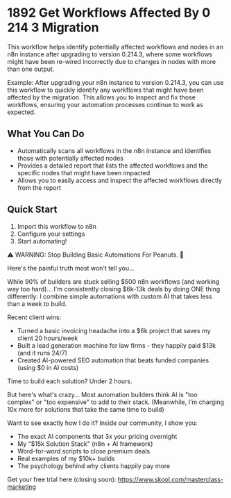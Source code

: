 # 1892 Get Workflows Affected By 0 214 3 Migration

This workflow helps identify potentially affected workflows and nodes in an n8n instance after upgrading to version 0.214.3, where some workflows might have been re-wired incorrectly due to changes in nodes with more than one output.

Example: After upgrading your n8n instance to version 0.214.3, you can use this workflow to quickly identify any workflows that might have been affected by the migration. This allows you to inspect and fix those workflows, ensuring your automation processes continue to work as expected.

## What You Can Do
- Automatically scans all workflows in the n8n instance and identifies those with potentially affected nodes
- Provides a detailed report that lists the affected workflows and the specific nodes that might have been impacted
- Allows you to easily access and inspect the affected workflows directly from the report

## Quick Start
1. Import this workflow to n8n
2. Configure your settings
3. Start automating!

⚠️ WARNING: Stop Building Basic Automations For Peanuts. 🚫

Here's the painful truth most won't tell you...

While 90% of builders are stuck selling $500 n8n workflows (and working way too hard)...
I'm consistently closing $6k-13k deals by doing ONE thing differently:
I combine simple automations with custom AI that takes less than a week to build.

Recent client wins:
* Turned a basic invoicing headache into a $6k project that saves my client 20 hours/week
* Built a lead generation machine for law firms - they happily paid $13k (and it runs 24/7)
* Created AI-powered SEO automation that beats funded companies (using $0 in AI costs)

Time to build each solution? Under 2 hours.

But here's what's crazy...
Most automation builders think AI is "too complex" or "too expensive" to add to their stack.
(Meanwhile, I'm charging 10x more for solutions that take the same time to build)

Want to see exactly how I do it?
Inside our community, I show you:
* The exact AI components that 3x your pricing overnight
* My "$15k Solution Stack" (n8n + AI framework)
* Word-for-word scripts to close premium deals
* Real examples of my $10k+ builds
* The psychology behind why clients happily pay more

Get your free trial here (closing soon): https://www.skool.com/masterclass-marketing
